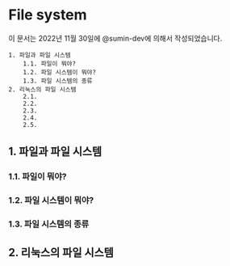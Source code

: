# File system

이 문서는 2022년 11월 30일에 @sumin-dev에 의해서 작성되었습니다.

```
1. 파일과 파일 시스템
    1.1. 파일이 뭐야?
    1.2. 파일 시스템이 뭐야?
    1.3. 파일 시스템의 종류
2. 리눅스의 파일 시스템
    2.1. 
    2.2. 
    2.3. 
    2.4. 
    2.5. 
```

## 1. 파일과 파일 시스템
### 1.1. 파일이 뭐야?
### 1.2. 파일 시스템이 뭐야?
### 1.3. 파일 시스템의 종류

## 2. 리눅스의 파일 시스템
